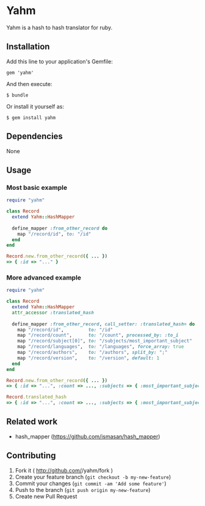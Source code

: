 # Yahm

Yahm is a hash to hash translator for ruby.

## Installation

Add this line to your application's Gemfile:

    gem 'yahm'

And then execute:

    $ bundle

Or install it yourself as:

    $ gem install yahm

## Dependencies

None

## Usage


### Most basic example

```ruby
require "yahm"

class Record
  extend Yahm::HashMapper
  
  define_mapper :from_other_record do
    map "/record/id", to: "/id"
  end
end

Record.new.from_other_record({ ... })
=> { :id => "..." }
```

### More advanced example

```ruby
require "yahm"

class Record
  extend Yahm::HashMapper
  attr_accessor :translated_hash
  
  define_mapper :from_other_record, call_setter: :translated_hash= do
    map "/record/id",         to: "/id"
    map "/record/count",      to: "/count", processed_by: :to_i
    map "/record/subject[0]", to: "/subjects/most_important_subject"
    map "/record/languages",  to: "/languages", force_array: true
    map "/record/authors",    to: "/authors", split_by: ";"
    map "/record/version",    to: "/version", default: 1
  end
end

Record.new.from_other_record({ ... })
=> { :id => "...", :count => ..., :subjects => { :most_important_subject => "..."}, ... }

Record.translated_hash
=> { :id => "...", :count => ..., :subjects => { :most_important_subject => "..."}, ... }
```

## Related work

* hash_mapper (https://github.com/ismasan/hash_mapper)

## Contributing

1. Fork it ( http://github.com/<my-github-username>/yahm/fork )
2. Create your feature branch (`git checkout -b my-new-feature`)
3. Commit your changes (`git commit -am 'Add some feature'`)
4. Push to the branch (`git push origin my-new-feature`)
5. Create new Pull Request
